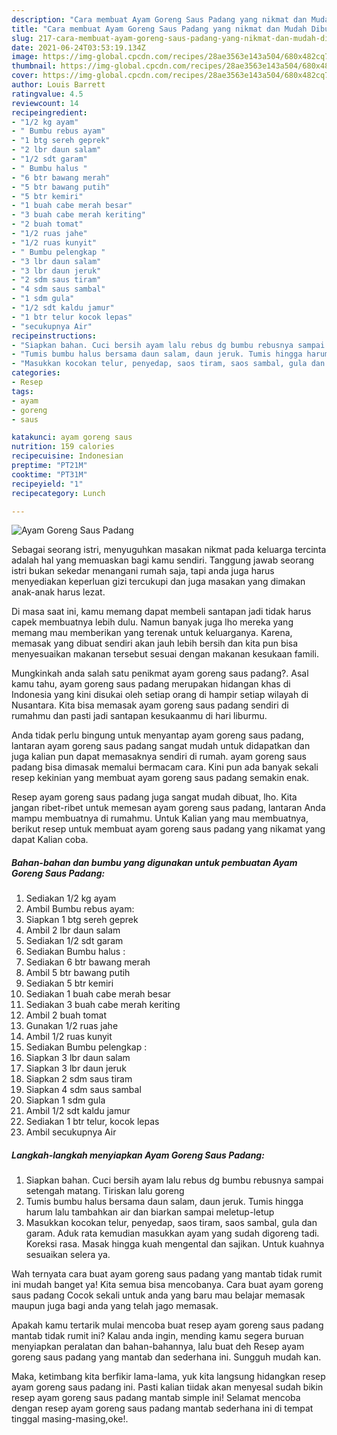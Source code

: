 ```yaml
---
description: "Cara membuat Ayam Goreng Saus Padang yang nikmat dan Mudah Dibuat"
title: "Cara membuat Ayam Goreng Saus Padang yang nikmat dan Mudah Dibuat"
slug: 217-cara-membuat-ayam-goreng-saus-padang-yang-nikmat-dan-mudah-dibuat
date: 2021-06-24T03:53:19.134Z
image: https://img-global.cpcdn.com/recipes/28ae3563e143a504/680x482cq70/ayam-goreng-saus-padang-foto-resep-utama.jpg
thumbnail: https://img-global.cpcdn.com/recipes/28ae3563e143a504/680x482cq70/ayam-goreng-saus-padang-foto-resep-utama.jpg
cover: https://img-global.cpcdn.com/recipes/28ae3563e143a504/680x482cq70/ayam-goreng-saus-padang-foto-resep-utama.jpg
author: Louis Barrett
ratingvalue: 4.5
reviewcount: 14
recipeingredient:
- "1/2 kg ayam"
- " Bumbu rebus ayam"
- "1 btg sereh geprek"
- "2 lbr daun salam"
- "1/2 sdt garam"
- " Bumbu halus "
- "6 btr bawang merah"
- "5 btr bawang putih"
- "5 btr kemiri"
- "1 buah cabe merah besar"
- "3 buah cabe merah keriting"
- "2 buah tomat"
- "1/2 ruas jahe"
- "1/2 ruas kunyit"
- " Bumbu pelengkap "
- "3 lbr daun salam"
- "3 lbr daun jeruk"
- "2 sdm saus tiram"
- "4 sdm saus sambal"
- "1 sdm gula"
- "1/2 sdt kaldu jamur"
- "1 btr telur kocok lepas"
- "secukupnya Air"
recipeinstructions:
- "Siapkan bahan. Cuci bersih ayam lalu rebus dg bumbu rebusnya sampai setengah matang. Tiriskan lalu goreng"
- "Tumis bumbu halus bersama daun salam, daun jeruk. Tumis hingga harum lalu tambahkan air dan biarkan sampai meletup-letup"
- "Masukkan kocokan telur, penyedap, saos tiram, saos sambal, gula dan garam. Aduk rata kemudian masukkan ayam yang sudah digoreng tadi. Koreksi rasa. Masak hingga kuah mengental dan sajikan. Untuk kuahnya sesuaikan selera ya."
categories:
- Resep
tags:
- ayam
- goreng
- saus

katakunci: ayam goreng saus 
nutrition: 159 calories
recipecuisine: Indonesian
preptime: "PT21M"
cooktime: "PT31M"
recipeyield: "1"
recipecategory: Lunch

---
```



![Ayam Goreng Saus Padang](https://img-global.cpcdn.com/recipes/28ae3563e143a504/680x482cq70/ayam-goreng-saus-padang-foto-resep-utama.jpg)

Sebagai seorang istri, menyuguhkan masakan nikmat pada keluarga tercinta adalah hal yang memuaskan bagi kamu sendiri. Tanggung jawab seorang istri bukan sekedar menangani rumah saja, tapi anda juga harus menyediakan keperluan gizi tercukupi dan juga masakan yang dimakan anak-anak harus lezat.

Di masa  saat ini, kamu memang dapat membeli santapan jadi tidak harus capek membuatnya lebih dulu. Namun banyak juga lho mereka yang memang mau memberikan yang terenak untuk keluarganya. Karena, memasak yang dibuat sendiri akan jauh lebih bersih dan kita pun bisa menyesuaikan makanan tersebut sesuai dengan makanan kesukaan famili. 



Mungkinkah anda salah satu penikmat ayam goreng saus padang?. Asal kamu tahu, ayam goreng saus padang merupakan hidangan khas di Indonesia yang kini disukai oleh setiap orang di hampir setiap wilayah di Nusantara. Kita bisa memasak ayam goreng saus padang sendiri di rumahmu dan pasti jadi santapan kesukaanmu di hari liburmu.

Anda tidak perlu bingung untuk menyantap ayam goreng saus padang, lantaran ayam goreng saus padang sangat mudah untuk didapatkan dan juga kalian pun dapat memasaknya sendiri di rumah. ayam goreng saus padang bisa dimasak memalui bermacam cara. Kini pun ada banyak sekali resep kekinian yang membuat ayam goreng saus padang semakin enak.

Resep ayam goreng saus padang juga sangat mudah dibuat, lho. Kita jangan ribet-ribet untuk memesan ayam goreng saus padang, lantaran Anda mampu membuatnya di rumahmu. Untuk Kalian yang mau membuatnya, berikut resep untuk membuat ayam goreng saus padang yang nikamat yang dapat Kalian coba.

<!--inarticleads1-->

##### Bahan-bahan dan bumbu yang digunakan untuk pembuatan Ayam Goreng Saus Padang:

1. Sediakan 1/2 kg ayam
1. Ambil  Bumbu rebus ayam:
1. Siapkan 1 btg sereh geprek
1. Ambil 2 lbr daun salam
1. Sediakan 1/2 sdt garam
1. Sediakan  Bumbu halus :
1. Sediakan 6 btr bawang merah
1. Ambil 5 btr bawang putih
1. Sediakan 5 btr kemiri
1. Sediakan 1 buah cabe merah besar
1. Sediakan 3 buah cabe merah keriting
1. Ambil 2 buah tomat
1. Gunakan 1/2 ruas jahe
1. Ambil 1/2 ruas kunyit
1. Sediakan  Bumbu pelengkap :
1. Siapkan 3 lbr daun salam
1. Siapkan 3 lbr daun jeruk
1. Siapkan 2 sdm saus tiram
1. Siapkan 4 sdm saus sambal
1. Siapkan 1 sdm gula
1. Ambil 1/2 sdt kaldu jamur
1. Sediakan 1 btr telur, kocok lepas
1. Ambil secukupnya Air




<!--inarticleads2-->

##### Langkah-langkah menyiapkan Ayam Goreng Saus Padang:

1. Siapkan bahan. Cuci bersih ayam lalu rebus dg bumbu rebusnya sampai setengah matang. Tiriskan lalu goreng
1. Tumis bumbu halus bersama daun salam, daun jeruk. Tumis hingga harum lalu tambahkan air dan biarkan sampai meletup-letup
1. Masukkan kocokan telur, penyedap, saos tiram, saos sambal, gula dan garam. Aduk rata kemudian masukkan ayam yang sudah digoreng tadi. Koreksi rasa. Masak hingga kuah mengental dan sajikan. Untuk kuahnya sesuaikan selera ya.




Wah ternyata cara buat ayam goreng saus padang yang mantab tidak rumit ini mudah banget ya! Kita semua bisa mencobanya. Cara buat ayam goreng saus padang Cocok sekali untuk anda yang baru mau belajar memasak maupun juga bagi anda yang telah jago memasak.

Apakah kamu tertarik mulai mencoba buat resep ayam goreng saus padang mantab tidak rumit ini? Kalau anda ingin, mending kamu segera buruan menyiapkan peralatan dan bahan-bahannya, lalu buat deh Resep ayam goreng saus padang yang mantab dan sederhana ini. Sungguh mudah kan. 

Maka, ketimbang kita berfikir lama-lama, yuk kita langsung hidangkan resep ayam goreng saus padang ini. Pasti kalian tiidak akan menyesal sudah bikin resep ayam goreng saus padang mantab simple ini! Selamat mencoba dengan resep ayam goreng saus padang mantab sederhana ini di tempat tinggal masing-masing,oke!.

